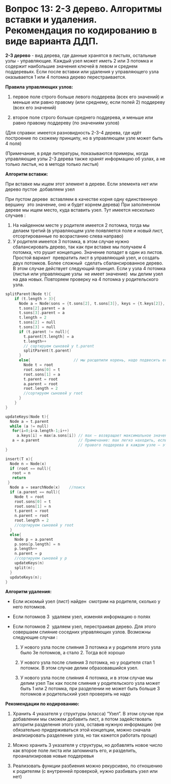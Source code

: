 
# Вопрос 13: 2-3 ­дерево. Алгоритмы вставки и удаления. Рекомендация по кодированию в виде варианта ДДП.

 **2-3 дерево** - вид дерева, где данные хранятся в листьях, остальные узлы ­- управляющие.
Каждый узел может иметь 2 или 3 потомка и содержит наибольшие значения ключей в левом и среднем
поддеревьях. Если после вставки или удаления у управляющего узла оказывается 1 или 4 потомка­ дерево
перестраивается.

**Правила управляющих узлов:**

1. первое поле строго больше левого поддерева (всех его значений) и меньше или равно правому
(или среднему, если полей 2) поддереву (всех его значений)

2. второе поле строго больше среднего поддерева, и меньше или равно правому поддереву (по
значениям узлов)

(Для справки: имеется разновидность 2-­3-­4 дерева, где идёт построение по схожему принципу, но в
управляющем узле может быть 4 поля)

(Примечание, в ряде литературы, показываются примеры, когда управляющие узлы 2-­3 дерева также
хранят информацию об узлах, а не только листья, но в методе только листья)

**Алгоритм вставки:**

При вставке мы ищем этот элемент в дереве. Если элемента нет или дерево пустое ­ добавляем узел

При пустом дереве ­ вставляем в качестве корня одну единственную вершину ­ это значение, оно
и будет корнем дерева)
При заполненном дереве ­ мы ищем место, куда вставить узел. Тут имеется несколько случаев :
1. На найденном месте у родителя имеется 2 потомка, тогда мы делаем третий (в управляющем узле
появляется поле и новый лист, отсортированные по возрастанию слева направо)
2. У родителя имеется 3 потомка, в этом случае нужно сбалансировать дерево, так как при вставке мы
получаем 4 потомка, что рушит концепцию. Значение попадет в один из листов. Простой вариант ­
превратить лист в управляющий узел, и создать двух потомков. Более сложный ­ сделать
сбалансированное дерево. В этом случае действует следующий принцип. Если у узла 4 потомка
(листья или управляющие узлы ­ не имеет значение) ­ мы делим узел на два новых. Повторяем
проверку на 4 потомка у родительского узла.

```cpp
splitParent(Node t){
    if (t.length > 3){
      Node a = Node(sons = {t.sons[2], t.sons[3]}, keys = {t.keys[2]}, parent = t.parent, length = 2)
      t.sons[2].parent = a
      t.sons[3].parent = a
      t.length = 2
      t.sons[2] = null
      t.sons[3] = null
      if (t.parent != null){
        t.parent[t.length] = a
        t.length++
        // сортируем сыновей у t.parent
        splitParent(t.parent)
      }
      else{                   // мы расщепили корень, надо подвесить его к общему родителю, который будет новым корнем
        Node t = root
        root.sons[0] = t
        root.sons[1] = a
        t.parent = root
        a.parent = root
        root.length = 2
        //сортируем сыновей у root
      }
    }
}
```

```cpp
updateKeys(Node t){
  Node a = t.parent
  while (a != null)
   for(i=0;i<a.length-1;i++)
     a.keys[i] = max(a.sons[i]) // max — возвращает максимальное значение в поддереве.
   a = a.parent                 // Примечание: max легко находить, если хранить максимум
                                // правого поддерева в каждом узле — это значение и будет max(a.sons[i])
}
```

```cpp
insert(T x){
  Node n = Node(x)
  if (root == null){
   root = n
   return
 }
  Node a = searchNode(x)    //поиск 
  if (a.parent == null){
    Node t = root
    root.sons[0] = t
    root.sons[1] = n
    t.parent = root
    n.parent = root
    root.length = 2
    //сортируем сыновей у root
  }
  else{
    Node p = a.parent
    p.sons[p.length] = n
    p.length++
    n.parent = p
    //сортируем сыновей у p
    updateKeys(n)
    split(n);
  }
  updateKeys(n);
}
```

**Алгоритм удаления:**

* Если искомый узел (лист) найден ­ смотрим на родителя, сколько у него потомков.

* Если потомков 3 ­ удаляем узел, изменяя информацию о полях

* Если потомков 2 ­ удаляем узел, перестраивая дерево. Для этого совершаем слияние соседних управляющих узлов. Возможны следующие случаи :

  1. У нового узла после слияния 3 потомка и у родителя этого узла было 3­е потомков, а стало 2. Тогда всё хорошо

  2. У нового узла после слияния 3 потомка, но у родителя стал 1 потомок. В этом случае делим образовавшийся узел.

  3. У нового узла после слияния 4 потомка, и в этом случае мы делим узел Так как после слияния у родительского узла может быть 1 или 2 потомка, при разделении не может быть больше 3 потомков и родительский узел  проверять не надо

**Рекомендации по кодированию:**

1. Хранить 4 указателя у структуры (класса) “Узел”. В этом случае при добавлении мы сможем добавить лист, а потом задействовать алгоритм разделения этого узла, оставив нужную информацию (не обязательно придерживаться этой концепции, можно сначала анализировать разделение узла, но так кажется работать проще)

2. Можно хранить 3 указателя у структуры, но добавлять новое число как второе поле листа или запоминать его, и разделить, проанализировав новые поддеревья

3. Реализовать функции разбиения можно рекурсивно, по отношению к родителям (с внутренней проверкой, нужно разбивать узел или нет)
